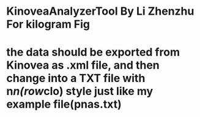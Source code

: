 # KinoveaAnalyzerTool By Li Zhenzhu  For kilogram Fig
# the data should be exported from Kinovea as .xml file, and then change into a TXT file with n*n(row*clo) style just like my example file(pnas.txt)
